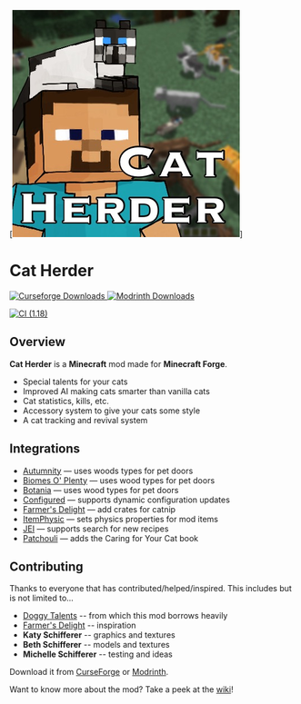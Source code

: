 [![CatHerder Logo](images/CatHerder.jpeg)]

# Cat Herder

<a href="https://www.curseforge.com/minecraft/mc-mods/cat-herder">
  <img src="http://cf.way2muchnoise.eu/full_580311_downloads.svg" alt="Curseforge Downloads">
</a>
<a href="https://www.curseforge.com/minecraft/mc-mods/cat-herder">
  <img src="https://img.shields.io/modrinth/dt/nwS25u6U" alt="Modrinth Downloads">
</a>

[![CI (1.18)](https://github.com/sweetrpg/CatHerder/actions/workflows/ci-build.yml/badge.svg?branch=1.18)](https://github.com/sweetrpg/CatHerder/actions/workflows/ci-build.yml)

## Overview 

**Cat Herder** is a **Minecraft** mod made for **Minecraft Forge**.

* Special talents for your cats
* Improved AI making cats smarter than vanilla cats
* Cat statistics, kills, etc.
* Accessory system to give your cats some style
* A cat tracking and revival system

## Integrations

* [Autumnity](https://www.curseforge.com/minecraft/mc-mods/autumnity) &mdash; uses woods types for pet doors
* [Biomes O' Plenty](https://www.curseforge.com/minecraft/mc-mods/biomes-o-plenty) &mdash; uses wood types for pet doors
* [Botania](https://www.curseforge.com/minecraft/mc-mods/botania) &mdash; uses wood types for pet doors
* [Configured](https://www.curseforge.com/minecraft/mc-mods/configured) &mdash; supports dynamic configuration updates
* [Farmer's Delight](https://www.curseforge.com/minecraft/mc-mods/farmers-delight) &mdash; add crates for catnip
* [ItemPhysic](https://www.curseforge.com/minecraft/mc-mods/itemphysic) &mdash; sets physics properties for mod items
* [JEI](https://www.curseforge.com/minecraft/mc-mods/jei) &mdash; supports search for new recipes
* [Patchouli](https://www.curseforge.com/minecraft/mc-mods/patchouli) &mdash; adds the Caring for Your Cat book

## Contributing

Thanks to everyone that has contributed/helped/inspired. This includes but is not limited to...

* [Doggy Talents](https://www.curseforge.com/minecraft/mc-mods/doggy-talents) -- from which this mod borrows heavily
* [Farmer's Delight](https://www.curseforge.com/minecraft/mc-mods/farmers-delight) -- inspiration
* **Katy Schifferer** -- graphics and textures
* **Beth Schifferer** -- models and textures
* **Michelle Schifferer** -- testing and ideas

Download it from [CurseForge](https://www.curseforge.com/minecraft/mc-mods/cat-herder) or [Modrinth](https://modrinth.com/mod/cat-herder).

Want to know more about the mod? Take a peek at the [wiki](https://github.com/sweetrpg/CatHerder/wiki)!
